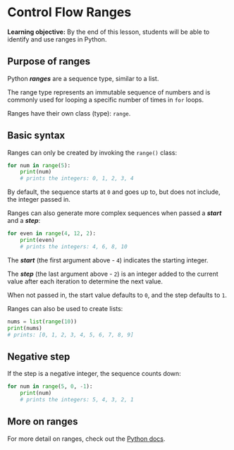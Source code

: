 <h1>
  <span class="headline">Control Flow</span>
  <span class="subhead">Ranges</span>
</h1>

**Learning objective:** By the end of this lesson, students will be able to identify and use ranges in Python.

## Purpose of ranges

Python ***ranges*** are a sequence type, similar to a list.

The range type represents an immutable sequence of numbers and is commonly used for looping a specific number of times in `for` loops.

Ranges have their own class (type): `range`.

## Basic syntax

Ranges can only be created by invoking the `range()` class:

```python
for num in range(5):
    print(num)
    # prints the integers: 0, 1, 2, 3, 4
```

By default, the sequence starts at `0` and goes up to, but does not include, the integer passed in.

Ranges can also generate more complex sequences when passed a ***start*** and a ***step***:

```python
for even in range(4, 12, 2):
    print(even)
    # prints the integers: 4, 6, 8, 10
```

The ***start*** (the first argument above - `4`) indicates the starting integer.

The ***step*** (the last argument above - `2`) is an integer added to the current value after each iteration to determine the next value.

When not passed in, the start value defaults to `0`, and the step defaults to `1`.

Ranges can also be used to create lists:

```python
nums = list(range(10))
print(nums)
# prints: [0, 1, 2, 3, 4, 5, 6, 7, 8, 9]
```

## Negative step

If the step is a negative integer, the sequence counts down:

```python
for num in range(5, 0, -1):
    print(num)
    # prints the integers: 5, 4, 3, 2, 1
```

## More on ranges

For more detail on ranges, check out the [Python docs](https://docs.python.org/3/tutorial/controlflow.html#the-range-function).
